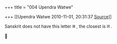+++
title = "004 Upendra Watwe"

+++
[[Upendra Watwe	2010-11-01, 20:31:37 [Source](https://groups.google.com/g/samskrita/c/TeaVuQstr_Q)]]



Sanskrit does not have this letter ळ , the closest is ल .



